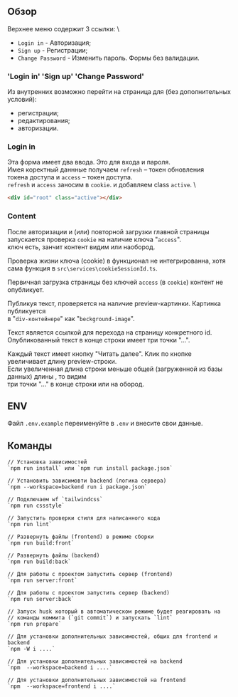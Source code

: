 ## Обзор
Верхнее меню содержит 3 ссылки: \
- `Login in` - Авторизация;
- `Sign up` - Регистрации;
- `Change Password` - Изменить пароль.
Формы без валидации.

### 'Login in' 'Sign up' 'Change Password'
Из внутренних возможно перейти на страница для (без дополнительных условий):
- регистрации;
- редактирования;
- авторизации.

### Login in
Эта форма имеет два ввода. Это для входа и пароля. \
Имея коректный даннные получаем `refresh` – токен обновления \
токена доступа  и `access` – токен доступа. \
`refresh` и `access` заносим в `cookie`. и добавляем class `active`. \
```html
<div id="root" class="active"></div>
```


### Content
После авторизации и (или) повторной загрузки главной страницы \
запускается проверка `cookie` на наличие ключа "`access`". \
ключ есть, занчит контент видим или наобород.

Проверка жизни ключа (cookie) в функционал не интегрированна, хотя \
сама функция в `src\services\cookieSessionId.ts`.

Первичная загрузка страницы без ключей `access` (в `cookie`) контент не опубликует.

Публикуя текст, проверяется на наличие preview-картинки. Картинка публикуется \
в "`div-контейнере`" как "`beckground-image`".

Текст является ссылкой для перехода на страницу конкретного id. \
Опубликованный текст в конце строки имеет три точки "...".

Каждый текст имеет кнопку "Читать далее". Клик по кнопке увеличивает длину preview-строки. \
Если увеличенная длина строки меньше общей (загруженной из базы данных) длины , то видим \
три точки "..." в конце строки или на обород.



## ENV
Файл `.env.example` переименуйте в `.env` и внесите свои данные.

## Команды
```text
// Установка зависимостей
`npm run install` или `npm run install package.json`

// Установить зависимовти backend (логика сервера)
`npm --workspace=backend run i package.json`

// Подключаем wf `tailwindcss`
`npm run cssstyle`

// Запустить проверки стиля для написанного кода
`npm run lint`

// Развернуть файлы (frontend) в режиме сборки
`npm run build:front`

// Развернуть файлы (backend)
`npm run build:back`

// Для работы с проектом запустить сервер (frontend)
`npm run server:front`

// Для работы с проектом запустить сервер (backend)
`npm run server:back`

// Запуск husk который в автоматическом режиме будет реагировать на
// команды коммита (`git commit`) и запускать `lint`
`npm run prepare`

// Для установки дополнительных зависимостей, общих для frontend и  backend
`npm -W i ....`

// Для установки дополнительных зависимостей на backend
`npm  --workspace=backend i ....`

// Для установки дополнительных зависимостей на frontend
`npm  --workspace=frontend i ....`
```
